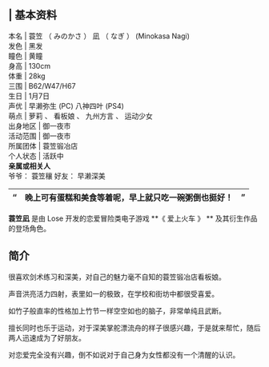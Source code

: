 |  **基本资料**  
---  
本名  |  蓑笠  （  みのかさ  ）  凪  （  なぎ  ）  (Minokasa Nagi)   
发色  |  黑发   
瞳色  |  黄瞳   
身高  |  130cm   
体重  |  28kg   
三围  |  B62/W47/H67   
生日  |  1月7日   
声优  |  早濑弥生  (PC)  八神四叶  (PS4)   
萌点  |  萝莉  、  看板娘  、  九州方言  、  运动少女   
出身地区  |  御一夜市   
活动范围  |  御一夜市   
所属团体  |  蓑笠锻冶店   
个人状态  |  活跃中   
**亲属或相关人**  
爷爷：  蓑笠穰  好友：  早濑深美  
  
|  “  |  晚上可有蛋糕和美食等着呢，早上就只吃一碗粥倒也挺好！  |  ”   
---|---|---  
  
**蓑笠凪** 是由  Lose  开发的恋爱冒险类电子游戏 **《 爱上火车  》 ** 及其衍生作品的登场角色。

##  简介

很喜欢剑术练习和深美，对自己的魅力毫不自知的蓑笠锻冶店看板娘。

声音洪亮活力四射，表里如一的极致，在学校和街坊中都很受喜爱。

如竹子般直率的性格加上竹节一样空空如也的脑子，非常单纯且武断。

擅长同时也乐于运动，对于深美掌舵漂流舟的样子很感兴趣，于是就来帮忙，随后两人迅速成为了好朋友。

对恋爱完全没有兴趣，倒不如说对于自己身为女性都没有一个清醒的认识。